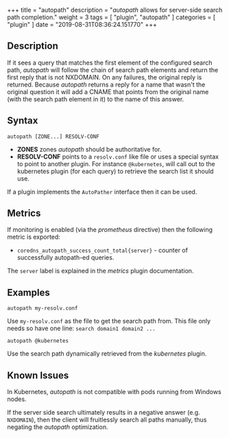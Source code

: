 +++
title = "autopath"
description = "*autopath* allows for server-side search path completion."
weight = 3
tags = [ "plugin", "autopath" ]
categories = [ "plugin" ]
date = "2019-08-31T08:36:24.151770"
+++

## Description

If it sees a query that matches the first element of the configured search path, *autopath* will
follow the chain of search path elements and return the first reply that is not NXDOMAIN. On any
failures, the original reply is returned. Because *autopath* returns a reply for a name that wasn't
the original question it will add a CNAME that points from the original name (with the search path
element in it) to the name of this answer.

## Syntax

~~~
autopath [ZONE...] RESOLV-CONF
~~~

* **ZONES** zones *autopath* should be authoritative for.
* **RESOLV-CONF** points to a `resolv.conf` like file or uses a special syntax to point to another
  plugin. For instance `@kubernetes`, will call out to the kubernetes plugin (for each
  query) to retrieve the search list it should use.

If a plugin implements the `AutoPather` interface then it can be used.

## Metrics

If monitoring is enabled (via the *prometheus* directive) then the following metric is exported:

* `coredns_autopath_success_count_total{server}` - counter of successfully autopath-ed queries.

The `server` label is explained in the *metrics* plugin documentation.

## Examples

~~~
autopath my-resolv.conf
~~~

Use `my-resolv.conf` as the file to get the search path from. This file only needs so have one line:
`search domain1 domain2 ...`

~~~
autopath @kubernetes
~~~

Use the search path dynamically retrieved from the *kubernetes* plugin.

## Known Issues

In Kubernetes, *autopath* is not compatible with pods running from Windows nodes.

If the server side search ultimately results in a negative answer (e.g. `NXDOMAIN`), then the client will fruitlessly search all paths manually, thus negating the *autopath* optimization.
